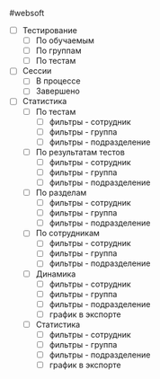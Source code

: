 #websoft 

- [ ] Тестирование
	- [ ] По обучаемым
	- [ ] По группам
	- [ ] По тестам
- [ ] Сессии
	- [ ] В процессе
	- [ ] Завершено
- [ ] Статистика
	- [ ] По тестам
		- [ ] фильтры - сотрудник
		- [ ] фильтры - группа
		- [ ] фильтры - подразделение
	- [ ] По результатам тестов
		- [ ] фильтры - сотрудник
		- [ ] фильтры - группа
		- [ ] фильтры - подразделение
	- [ ] По разделам
		- [ ] фильтры - сотрудник
		- [ ] фильтры - группа
		- [ ] фильтры - подразделение
	- [ ] По сотрудникам
		- [ ] фильтры - сотрудник
		- [ ] фильтры - группа
		- [ ] фильтры - подразделение
	- [ ] Динамика
		- [ ] фильтры - сотрудник
		- [ ] фильтры - группа
		- [ ] фильтры - подразделение
		- [ ] график в экспорте
	- [ ] Статистика
		- [ ] фильтры - сотрудник
		- [ ] фильтры - группа
		- [ ] фильтры - подразделение
		- [ ] график в экспорте
